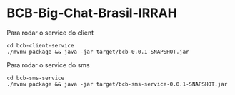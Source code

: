 # BCB-Big-Chat-Brasil-IRRAH

Para rodar o service do client
```
cd bcb-client-service
./mvnw package && java -jar target/bcb-0.0.1-SNAPSHOT.jar
```

Para rodar o service do sms
```
cd bcb-sms-service
./mvnw package && java -jar target/bcb-sms-service-0.0.1-SNAPSHOT.jar
```

